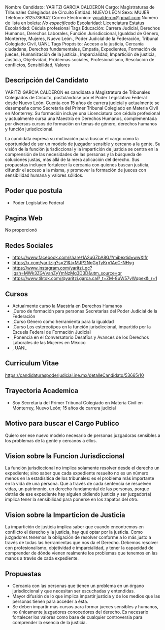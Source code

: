 Nombre Candidato: YARITZI GARCIA CALDERON
Cargo: Magistraturas de Tribunales Colegiados de Circuito
Entidad: NUEVO LEON
Sexo: MUJER
Telefono: 8125736942
Correo Electronico: ygcalderon@gmail.com
Numero de lista en boleta: *No especificado*
Escolaridad: Licenciatura
Estatus Escolaridad: Cédula profesional
Tags Educación: Carrera Judicial, Derechos Humanos, Derechos Laborales, Función Jurisdiccional, Igualdad de Género, Monterrey, Mujeres, Nuevo León., Poder Judicial de la Federación, Tribunal Colegiado Civil, UANL
Tags Propósito: Acceso a la justicia, Cercanía ciudadana, Derechos fundamentales, Empatía, Expedientes, Formación de jueces, Humanización de la justicia., Imparcialidad, Impartición de justicia, Justicia, Objetividad, Problemas sociales, Profesionalismo, Resolución de conflictos, Sensibilidad, Valores


## Descripción del Candidato 

YARITZI GARCIA CALDERON es candidata a Magistratura de Tribunales Colegiados de Circuito, postulándose por el Poder Legislativo Federal desde Nuevo León. Cuenta con 15 años de carrera judicial y actualmente se desempeña como Secretaria del Primer Tribunal Colegiado en Materia Civil en Monterrey. Su formación incluye una Licenciatura con cédula profesional y actualmente cursa una Maestría en Derechos Humanos, complementada por diversos cursos de formación en temas de género, derechos humanos y función jurisdiccional.

La candidata expresa su motivación para buscar el cargo como la oportunidad de ser un modelo de juzgador sensible y cercano a la gente. Su visión de la función jurisdiccional y la impartición de justicia se centra en la comprensión de las necesidades de las personas y la búsqueda de soluciones justas, más allá de la mera aplicación del derecho. Sus propuestas incluyen fortalecer la cercanía con quienes buscan justicia, difundir el acceso a la misma, y promover la formación de jueces con sensibilidad humana y valores sólidos.


## Poder que postula

- Poder Legislativo Federal


## Pagina Web

No proporcionó


## Redes Sociales

- https://www.facebook.com/share/1A2uGZbA8G/?mibextid=wwXIfr
- https://x.com/yaritzig?s=21&t=MJP2NgGgTyKrp1AcC-NHyg
- https://www.instagram.com/yaritzi_gc?igsh=MWk3ZGVvanZyYmNzMg3D3D&utm_source=qr
- https://www.tiktok.com/@yaritzi.garca.cal?_t=ZM-8uW57vWqpex&_r=1


## Cursos

- Actualmente curso la Maestría en Derechos Humanos
- ,Curso de formación para personas Secretarias del Poder Judicial de la Federación
- ,Curso Género como herramienta para la igualdad
- ,Curso Los estereotipos en la función jurisdiccional, impartido por la Escuela Federal de Formación Judicial
- ,Ponencia en el Conversatorio Desafíos y Avances de los Derechos Laborales de las Mujeres en México
- , UANL


## Curriculum Vitae

https://candidaturaspoderjudicial.ine.mx/detalleCandidato/53665/10


## Trayectoria Academica

- Soy Secretaria del Primer Tribunal Colegiado en Materia Civil en Monterrey, Nuevo León; 15 años de carrera judicial


## Motivo para buscar el Cargo Publico

Quiero ser ese nuevo modelo necesario de personas juzgadoras sensibles a los problemas de la gente y cercanos a ellos.


## Vision sobre la Funcion Jurisdiccional

La función jurisdiccional no implica solamente resolver desde el derecho un expediente; sino saber que cada expediente resuelto no es un número menos en la estadísitica de los tribunales: es el problema más importante en la vida de una persona. Que a través de cada sentencia se resuelven vidas, un patrimonio, un derecho fundamental de las personas, porque detrás de ese expediente hay alguien pidiendo justicia y ser juzgador(a) implica tener la sensibilidad para ponerse en los zapatos del otro.


## Vision sobre la Imparticion de Justicia

La impartición de justicia implica saber que cuando encontremos en conflicto el derecho y la justicia, hay qué optar por la justicia. Como juzgadores tenemos la obligación de resolver conforme a lo más justo a través de todas las herramientas que nos da el Derecho. Debemos resolver con profesionalismo, objetividad e imparcialidad, y tener la capacidad de comprender de dónde vienen realmente los problemas que tenemos en las manos a través de cada expediente.


## Propuestas

- Cercanía con las personas que tienen un problema en un órgano jurisdiccional y que necesitan ser escuchadas y entendidas.
- Mayor difusión de lo que implica impartir justicia y de los medios que las personas tienen para acceder a ésta.
- Se deben impartir más cursos para formar jueces sensibles y humanos, no únicamente juzgadores conocedores del derecho. Es necesario fortalecer los valores como base de cualquier controversia para comprender la esencia de la justicia.

